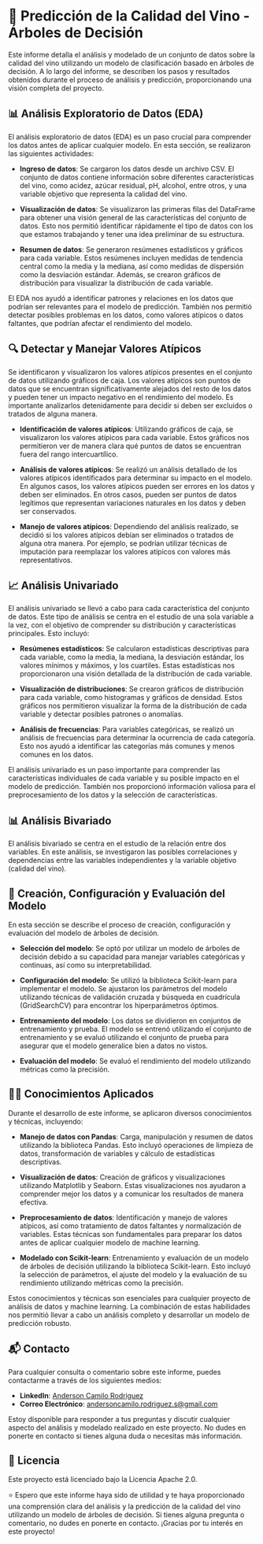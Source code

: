 # 🍷 Predicción de la Calidad del Vino - Árboles de Decisión

Este informe detalla el análisis y modelado de un conjunto de datos sobre la calidad del vino utilizando un modelo de clasificación basado en árboles de decisión. A lo largo del informe, se describen los pasos y resultados obtenidos durante el proceso de análisis y predicción, proporcionando una visión completa del proyecto.

## 📊 Análisis Exploratorio de Datos (EDA)

El análisis exploratorio de datos (EDA) es un paso crucial para comprender los datos antes de aplicar cualquier modelo. En esta sección, se realizaron las siguientes actividades:

- **Ingreso de datos**: Se cargaron los datos desde un archivo CSV. El conjunto de datos contiene información sobre diferentes características del vino, como acidez, azúcar residual, pH, alcohol, entre otros, y una variable objetivo que representa la calidad del vino.

- **Visualización de datos**: Se visualizaron las primeras filas del DataFrame para obtener una visión general de las características del conjunto de datos. Esto nos permitió identificar rápidamente el tipo de datos con los que estamos trabajando y tener una idea preliminar de su estructura.

- **Resumen de datos**: Se generaron resúmenes estadísticos y gráficos para cada variable. Estos resúmenes incluyen medidas de tendencia central como la media y la mediana, así como medidas de dispersión como la desviación estándar. Además, se crearon gráficos de distribución para visualizar la distribución de cada variable.

El EDA nos ayudó a identificar patrones y relaciones en los datos que podrían ser relevantes para el modelo de predicción. También nos permitió detectar posibles problemas en los datos, como valores atípicos o datos faltantes, que podrían afectar el rendimiento del modelo.

## 🔍 Detectar y Manejar Valores Atípicos

Se identificaron y visualizaron los valores atípicos presentes en el conjunto de datos utilizando gráficos de caja. Los valores atípicos son puntos de datos que se encuentran significativamente alejados del resto de los datos y pueden tener un impacto negativo en el rendimiento del modelo. Es importante analizarlos detenidamente para decidir si deben ser excluidos o tratados de alguna manera.

- **Identificación de valores atípicos**: Utilizando gráficos de caja, se visualizaron los valores atípicos para cada variable. Estos gráficos nos permitieron ver de manera clara qué puntos de datos se encuentran fuera del rango intercuartílico.

- **Análisis de valores atípicos**: Se realizó un análisis detallado de los valores atípicos identificados para determinar su impacto en el modelo. En algunos casos, los valores atípicos pueden ser errores en los datos y deben ser eliminados. En otros casos, pueden ser puntos de datos legítimos que representan variaciones naturales en los datos y deben ser conservados.

- **Manejo de valores atípicos**: Dependiendo del análisis realizado, se decidió si los valores atípicos debían ser eliminados o tratados de alguna otra manera. Por ejemplo, se podrían utilizar técnicas de imputación para reemplazar los valores atípicos con valores más representativos.

## 📈 Análisis Univariado

El análisis univariado se llevó a cabo para cada característica del conjunto de datos. Este tipo de análisis se centra en el estudio de una sola variable a la vez, con el objetivo de comprender su distribución y características principales. Esto incluyó:

- **Resúmenes estadísticos**: Se calcularon estadísticas descriptivas para cada variable, como la media, la mediana, la desviación estándar, los valores mínimos y máximos, y los cuartiles. Estas estadísticas nos proporcionaron una visión detallada de la distribución de cada variable.

- **Visualización de distribuciones**: Se crearon gráficos de distribución para cada variable, como histogramas y gráficos de densidad. Estos gráficos nos permitieron visualizar la forma de la distribución de cada variable y detectar posibles patrones o anomalías.

- **Análisis de frecuencias**: Para variables categóricas, se realizó un análisis de frecuencias para determinar la ocurrencia de cada categoría. Esto nos ayudó a identificar las categorías más comunes y menos comunes en los datos.

El análisis univariado es un paso importante para comprender las características individuales de cada variable y su posible impacto en el modelo de predicción. También nos proporcionó información valiosa para el preprocesamiento de los datos y la selección de características.

## 📊 Análisis Bivariado

El análisis bivariado se centra en el estudio de la relación entre dos variables. En este análisis, se investigaron las posibles correlaciones y dependencias entre las variables independientes y la variable objetivo (calidad del vino).

## 🤖 Creación, Configuración y Evaluación del Modelo

En esta sección se describe el proceso de creación, configuración y evaluación del modelo de árboles de decisión. 

- **Selección del modelo**: Se optó por utilizar un modelo de árboles de decisión debido a su capacidad para manejar variables categóricas y continuas, así como su interpretabilidad.

- **Configuración del modelo**: Se utilizó la biblioteca Scikit-learn para implementar el modelo. Se ajustaron los parámetros del modelo utilizando técnicas de validación cruzada y búsqueda en cuadrícula (GridSearchCV) para encontrar los hiperparámetros óptimos.

- **Entrenamiento del modelo**: Los datos se dividieron en conjuntos de entrenamiento y prueba. El modelo se entrenó utilizando el conjunto de entrenamiento y se evaluó utilizando el conjunto de prueba para asegurar que el modelo generalice bien a datos no vistos.

- **Evaluación del modelo**: Se evaluó el rendimiento del modelo utilizando métricas como la precisión.

## 🧑‍🏫 Conocimientos Aplicados

Durante el desarrollo de este informe, se aplicaron diversos conocimientos y técnicas, incluyendo:

- **Manejo de datos con Pandas**: Carga, manipulación y resumen de datos utilizando la biblioteca Pandas. Esto incluyó operaciones de limpieza de datos, transformación de variables y cálculo de estadísticas descriptivas.

- **Visualización de datos**: Creación de gráficos y visualizaciones utilizando Matplotlib y Seaborn. Estas visualizaciones nos ayudaron a comprender mejor los datos y a comunicar los resultados de manera efectiva.

- **Preprocesamiento de datos**: Identificación y manejo de valores atípicos, así como tratamiento de datos faltantes y normalización de variables. Estas técnicas son fundamentales para preparar los datos antes de aplicar cualquier modelo de machine learning.

- **Modelado con Scikit-learn**: Entrenamiento y evaluación de un modelo de árboles de decisión utilizando la biblioteca Scikit-learn. Esto incluyó la selección de parámetros, el ajuste del modelo y la evaluación de su rendimiento utilizando métricas como la precisión.

Estos conocimientos y técnicas son esenciales para cualquier proyecto de análisis de datos y machine learning. La combinación de estas habilidades nos permitió llevar a cabo un análisis completo y desarrollar un modelo de predicción robusto.

## 📬 Contacto

Para cualquier consulta o comentario sobre este informe, puedes contactarme a través de los siguientes medios:

- **LinkedIn**: [Anderson Camilo Rodriguez](https://www.linkedin.com/in/andersoncrs)
- **Correo Electrónico**: andersoncamilo.rodriguez.s@gmail.com

Estoy disponible para responder a tus preguntas y discutir cualquier aspecto del análisis y modelado realizado en este proyecto. No dudes en ponerte en contacto si tienes alguna duda o necesitas más información.

## 📜 Licencia
Este proyecto está licenciado bajo la Licencia Apache 2.0.


⭐ Espero que este informe haya sido de utilidad y te haya proporcionado una comprensión clara del análisis y la predicción de la calidad del vino utilizando un modelo de árboles de decisión. Si tienes alguna pregunta o comentario, no dudes en ponerte en contacto. ¡Gracias por tu interés en este proyecto!
